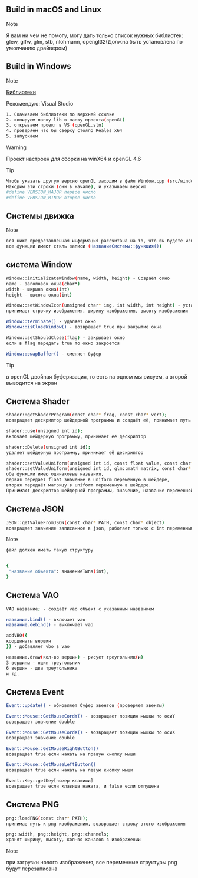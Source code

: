 ## Build in macOS and Linux
>[!NOTE]
>
> Я вам ни чем не помогу, могу дать только список нужных библиотек:
> glew, glfw, glm, stb, nlohmann, opengl32(Должна быть установлена по умолчанию драйвером)


## Build in Windows
>[!NOTE]
>[Библиотеки](https://github.com/persikboisky/libForOpengl)
>
> Рекомендую: Visual Studio

```sh
1. Скачиваем библиотеки по верхней ссылке
2. копируем папку lib в папку проекта(openGL)
3. открываем проект в VS (openGL.sln)
4. проверяем что бы сверху стояло Reales x64
5. запускаем
```
> [!WARNING]
>
> Проект настроен для сборки на winX64 и openGL 4.6

> [!TIP]
>
> ```sh
> Чтобы указать другую версию openGL заходим в файл Window.cpp (src/window/Window.cpp)
> Находим эти строки (они в начале), и указываем версию
> #define VERSION_MAJOR первое число
> #define VERSION_MINOR второе число
> ```

## Системы движка
>[!NOTE]
>```sh
> вся ниже предоставленная информация рассчитана на то, что вы будете использовать функции в main
> все функции имеют стиль записи (НазваниеСистемы::функция())
>```

## система Window
```sh
Window::initializateWindow(name, width, height) - Создаёт окно
name - заголовок окна(char*)
width - ширина окна(int)
height - высота окна(int)
```
```sh
Window::setWindowIcon(unsigned char* img, int width, int height) - устанавливает иконку окна
принимает строчку изображения, ширину изображения, высоту изображения

Window::terminate() - удаляет окно
Window::isCloseWindow() - возвращает true при закрытие окна

Window::setShouldClose(flag) - закрывает окно
если в flag передать true то окно закроется

Window::swapBuffer() - сменяет буфер
```
> [!TIP]
> в openGL двойная буферизация, то есть на одном мы рисуем, а второй выводится на экран 

## Система Shader
```sh
shader::getShaderProgram(const char* frag, const char* vert);
возвращает дескриптор шейдерной программы и создаёт её, принимает путь к шейдерам

shader::use(unsigned int id);
включает шейдерную программу, принимает её дескриптор

shader::Delete(unsigned int id);
удаляет шейдерную программу, принимает её дескриптор

shader::setValueUniform(unsigned int id, const float value, const char* name);
shader::setValueUniform(unsigned int id, glm::mat4 matrix, const char* name);
обе функции имею одинаковые названия,
первая передаёт float значение в uniform переменную в шейдере,
вторая передаёт матрицу в uniform переменную в шейдере.
Принимают дескриптор шейдерной программы, значение, название переменной в шейдере
```

## Система JSON
```sh
JSON::getValueFromJSON(const char* PATH, const char* object)
возвращает значение записанное в json, работает только с int переменными, принимает путь и название объекта

```
> [!NOTE]
> ```sh
> файл должен иметь такую структуру
>
> 
> {
>  "название объекта": значениеТипа(int),
>}
> ```

## Система VAO
```sh
VAO название; - создаёт vao объект с указанным названием

название.bind() - включает vao
название.debind() - выключает vao

addVBO({
координаты вершин
}) - добавляет vbo в vao

название.draw(кол-во вершин) - рисует треугольник(и)
3 вершины - один треугольник
6 вершин - два треугольника
и тд.
```

## Система Event
```sh
Event::update() - обновляет буфер эвентов (проверяет эвенты)

Event::Mouse::GetMouseCordY() - возвращает позицию мышки по осиY
возвращает значение double

Event::Mouse::GetMouseCordX() - возвращает позицию мышки по осиX
возвращает значение double

Event::Mouse::GetMouseRightButton()
возвращает true если нажать на правую кнопку мыши

Event::Mouse::GetMouseLeftButton()
возвращает true если нажать на левую кнопку мыши

Event::Key::getKey[номер клавиши]
возвращает true если клавиша нажата, и false если отпущена
```

## Система PNG
```sh
png::loadPNG(const char* PATH);
принимае путь к png изображению, возвращает строку этого изображения

png::width, png::height, png::channels;
хранят ширину, высоту, кол-во каналов в изображении
```
> [!NOTE]
> при загрузки нового изображения, все переменные структуры png будут перезаписана


















